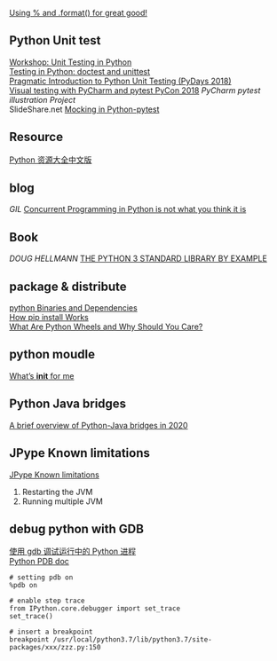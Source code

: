 [Using % and .format() for great good!](https://pyformat.info/)  

## Python Unit test ##
[Workshop: Unit Testing in Python](https://www.slideshare.net/DavidTan26/workshop-unit-testing-in-python)  
[Testing in Python: doctest and unittest](https://www.slideshare.net/fadirra/testing-in-python-doctest-and-unittest)  
[Pragmatic Introduction to Python Unit Testing (PyDays 2018)](https://www.slideshare.net/pkofler/pragmatic-introduction-to-python-unit-testing-pydays-2018)  
[Visual testing with PyCharm and pytest PyCon 2018](https://www.slideshare.net/testandcode/visual-testing-with-pycharm-and-pytest) *PyCharm pytest illustration Project*  
SlideShare.net [Mocking in Python-pytest](https://www.slideshare.net/excellaco/mocking-in-python-44973320)  

## Resource ##
[Python 资源大全中文版](https://jobbole.github.io/awesome-python-cn/)  

## blog ##  
*GIL* [Concurrent Programming in Python is not what you think it is](https://melvinkoh.me/concurrent-programming-in-python-is-not-what-you-think-it-is-cjn39wijd009e25s19bb6pb17?ref=hackernoon.com)  

## Book ##

*DOUG HELLMANN* [THE PYTHON 3 STANDARD LIBRARY BY EXAMPLE](https://doughellmann.com/blog/the-python-3-standard-library-by-example/)  

## package & distribute ##  
[python Binaries and Dependencies](https://python-packaging-tutorial.readthedocs.io/en/latest/binaries_dependencies.html)  
[How pip install Works](https://pydist.com/blog/pip-install)  
[What Are Python Wheels and Why Should You Care?](https://realpython.com/python-wheels/)  

## python moudle ##  
[What’s __init__ for me](https://towardsdatascience.com/whats-init-for-me-d70a312da583)  

## Python Java bridges  
[A brief overview of Python-Java bridges in 2020](https://talvi.net/a-brief-overview-of-python-java-bridges-in-2020.html)  

## JPype Known limitations
[JPype Known limitations](https://jpype.readthedocs.io/en/latest/userguide.html#jpype-known-limitations)
1. Restarting the JVM  
1. Running multiple JVM  

## debug python with GDB  
[使用 gdb 调试运行中的 Python 进程](https://mozillazg.com/2017/07/debug-running-python-process-with-gdb.html)  
[Python PDB doc](https://docs.python.org/3.7/library/pdb.html)  

    # setting pdb on
    %pdb on
    
    # enable step trace
    from IPython.core.debugger import set_trace
    set_trace()
    
    # insert a breakpoint
    breakpoint /usr/local/python3.7/lib/python3.7/site-packages/xxx/zzz.py:150

